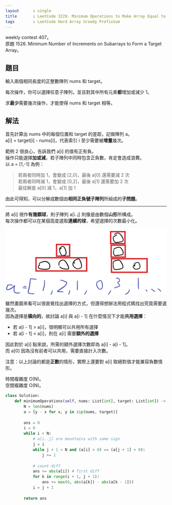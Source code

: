 ```yaml
---
layout      : single
title       : LeetCode 3229. Minimum Operations to Make Array Equal to Target
tags        : LeetCode Hard Array Greedy PrefixSum
---
```

weekly contest 407。  
原題 1526. Minimum Number of Increments on Subarrays to Form a Target Array。  

## 題目

輸入兩個相同長度的正整數陣列 nums 和 target。  

每次操作，你可以選擇任意子陣列，並且對其中所有元素**都**增加或減少 1。  

求**最少**需要幾次操作，才能使得 nums 和 target 相等。  

## 解法

首先計算出 nums 中的每個位置和 target 的差距，記做陣列 a。  
a[i] = target[i] - nums[i]，代表索引 i 至少需要被**增量**幾次。  

範例 2 很良心，告訴我們 a[i] 的值有正有負。  
操作只能選擇**加或減**，若子陣列中同時包含正負數，肯定會造成浪費。  
以 a = [1,-1] 為例：  
> 若兩者同時加 1，會變成 [2,0]，最後 a[0] 還需要減 2 次  
> 若兩者同時減 1，會變成 [0,2]，最後 a[1] 還需要加 2 次  
> 最佳解是 a[0] 減 1，a[1] 加 1  

由此可得知，可以分解成數個由**相同正負號子陣列**所組成的**子問題**。  

---

將 a[i] 視作**有幾顆球**，則子陣列 a[i..j] 則像是由數個**山形**所構成。  
每次操作都可以在某個高度選取**連續的球**，希望選擇的次數最小化。  

![示意圖](/assets/img/3229.jpg)  

雖然畫圖來看可以很直覺找出選擇的方式，但還得想辦法用程式碼找出究竟需要選幾次。  
因為選擇是**橫向的**，故討論 a[i] 與 a[i - 1] 在什麼情況下才能**共用選擇**：  

- 若 a[i - 1] > a[i]，很明顯可以共用所有選擇  
- 若 a[i - 1] < a[i]，則在 a[i] 需要**額外的選擇**  

因此對於 a[i] 點來說，所需的額外選擇次數即為 a[i] - a[i - 1]。  
而 a[0] 因為沒有前者可以共用，需要直接計入次數。  

注意：以上討論的都是**正數**的情形，實際上還要對 a[i] 取絕對值才能兼容負數情形。  

時間複雜度 O(N)。  
空間複雜度 O(N)。  

```python
class Solution:
    def minimumOperations(self, nums: List[int], target: List[int]) -> int:
        N = len(nums)
        a = [y - x for x, y in zip(nums, target)]

        ans = 0
        i = 0
        while i < N:
            # a[i..j] are mountains with same sign
            j = i 
            while j + 1 < N and (a[i] > 0) == (a[j + 1] > 0):
                j += 1

            # count diff
            ans += abs(a[i]) # first diff
            for k in range(i + 1, j + 1):
                ans += max(0, abs(a[k]) - abs(a[k - 1]))
            i = j + 1

        return ans
```
